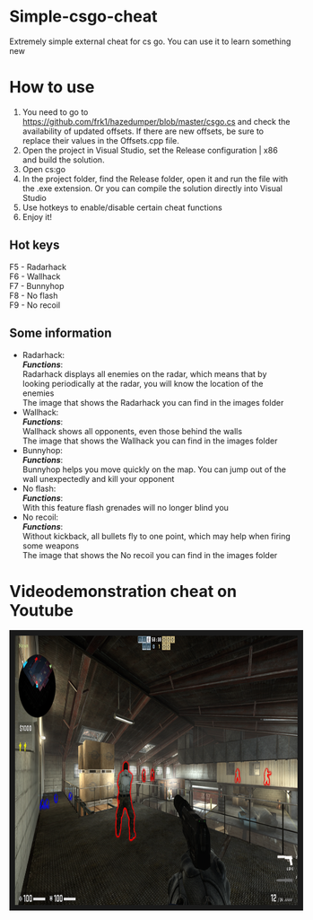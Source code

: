 # Simple-csgo-cheat
Extremely simple external cheat for cs go. You can use it to learn something new

# How to use
1. You need to go to https://github.com/frk1/hazedumper/blob/master/csgo.cs and check the availability of updated offsets. If there are new offsets, be sure to replace their values in the Offsets.cpp file.
2. Open the project in Visual Studio, set the Release configuration | x86 and build the solution.
3. Open cs:go
4. In the project folder, find the Release folder, open it and run the file with the .exe extension. Or you can compile the solution directly into Visual Studio
5. Use hotkeys to enable/disable certain cheat functions
6. Enjoy it!

## Hot keys
F5  -  Radarhack</br>
F6  -  Wallhack</br>
F7  -  Bunnyhop</br>
F8  -  No flash</br>
F9  -  No recoil</br>

## Some information
  * Radarhack:</br>
    **_Functions_**:</br>
    Radarhack displays all enemies on the radar, which means that by looking periodically at the radar, you will know the location of the enemies</br>
The image that shows the Radarhack you can find in the images folder
  * Wallhack:</br>
   **_Functions_**:</br>
    Wallhack shows all opponents, even those behind the walls</br>
The image that shows the Wallhack you can find in the images folder 
  * Bunnyhop:</br>
    **_Functions_**:</br>
    Bunnyhop helps you move quickly on the map. You can jump out of the wall unexpectedly and kill your opponent</br>
  * No flash:</br>
    **_Functions_**:</br>
    With this feature flash grenades will no longer blind you</br>
  * No recoil:</br>
    **_Functions_**:</br>
    Without kickback, all bullets fly to one point, which may help when firing some weapons</br>
The image that shows the No recoil you can find in the images folder 
# Videodemonstration cheat on Youtube </br>
<a href="https://youtu.be/FU3kfImVtsk" target="_blank"><img src="https://github.com/danillucky1234/Simple-csgo-cheat/blob/main/images/Wallhack.png" 
alt="ALT-ТЕКСТ ИЗОБРАЖЕНИЯ" width="720" height="480" border="10" /></a>
